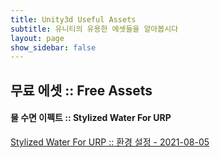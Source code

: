 ```yaml
---
title: Unity3d Useful Assets
subtitle: 유니티의 유용한 에셋들을 알아봅시다
layout: page
show_sidebar: false
---
```

 
## 무료 에셋 :: Free Assets 
#### 물 수면 이펙트 :: Stylized Water For URP  
[Stylized Water For URP :: 환경 설정 - 2021-08-05](https://beatchoi.github.io/page-usefulassets/2021/08/05/AssetsWaterEffect/)
